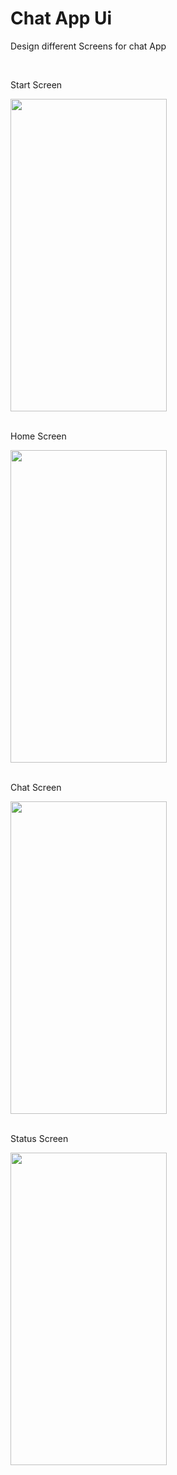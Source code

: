 # Chat App Ui
Design different Screens for chat App


<br>
<p class="bold-text">Start Screen</p>
<img src="https://github.com/Rohit3649/Chat-App-Ui/assets/34687699/56f01622-1d09-4510-ade4-d9219888c259" width="250" height="500">
<br>
<br>
<p class="bold-text">Home Screen</p>
<img src="https://github.com/Rohit3649/Chat-App-Ui/assets/34687699/e1af6d40-9d83-48af-960a-836f7600e620" width="250" height="500">
<br>
<br>
<p class="bold-text">Chat Screen</p>
<img src="https://github.com/Rohit3649/Chat-App-Ui/assets/34687699/6a66ef57-d66f-4e5c-8347-7a888524ade1" width="250" height="500">
<br>
<br>
<p class="bold-text">Status Screen</p>
<img src="https://github.com/Rohit3649/Chat-App-Ui/assets/34687699/3eceb6bf-3380-42f6-8169-83984b9e3c9f" width="250" height="500">
